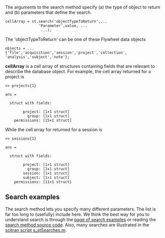 
The arguments to the search method specify (a) the type of object to return and (b) parameters that define the search. 

```
cellArray = st.search('objectTypeToReturn',...
               'Parameter',value, ...
                ...);
```
The 'objectTypeToReturn' can be one of these Flywheel data objects
```
objects = ...
{'file','acquisition','session','project','collection', 'analysis','subject','note'};
```

**cellArray** is a cell array of structures containing fields that are relevant to describe the database object.  For example, the cell array returned for a project is
```
>> projects{1}

ans = 

  struct with fields:

        project: [1×1 struct]
          group: [1×1 struct]
    permissions: [15×1 struct]
```
While the cell array for returned for a session is

```
>> sessions{1}

ans = 

  struct with fields:

        project: [1×1 struct]
          group: [1×1 struct]
        session: [1×1 struct]
        subject: [1×1 struct]
    permissions: [11×1 struct]
```

## Search examples

The search method lets you specify many different parameters.  The list is far too long to (usefully) include here.  We think the best way for you to understand search is through the [page of search examples](Search-examples) or reading the [search method source code](https://github.com/scitran/client/blob/master/%40scitran/search.m). Also, many searches are illustrated in the [scitran script s_stSearches.m](https://github.com/scitran/client/blob/master/scripts/s_stSearches.m). 






